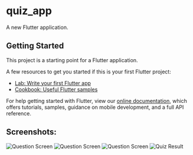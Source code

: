 # quiz_app

A new Flutter application.

## Getting Started

This project is a starting point for a Flutter application.

A few resources to get you started if this is your first Flutter project:

- [Lab: Write your first Flutter app](https://flutter.dev/docs/get-started/codelab)
- [Cookbook: Useful Flutter samples](https://flutter.dev/docs/cookbook)

For help getting started with Flutter, view our
[online documentation](https://flutter.dev/docs), which offers tutorials,
samples, guidance on mobile development, and a full API reference.

## Screenshots:

![Question Screen](https://github.com/alaa-shahin/quiz/blob/master/quiz%20app%20screenshots/1.png "Question Screen") 
![Question Screen](https://github.com/alaa-shahin/quiz/blob/master/quiz%20app%20screenshots/2.png "Question Screen") 
![Question Screen](https://github.com/alaa-shahin/quiz/blob/master/quiz%20app%20screenshots/3.png "Question Screen") 
![Quiz Result](https://github.com/alaa-shahin/quiz/blob/master/quiz%20app%20screenshots/4.png "Quiz Result") 